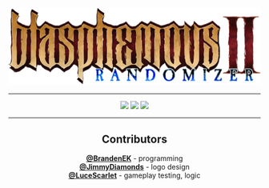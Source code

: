 <p align="center">
  <!-- Logo created by Jimmy Diamonds -->
  <img src="logo.png">
</p>

---

<p align="center">
  <img src="https://img.shields.io/github/v/release/BrandenEK/BlasII.Randomizer">
  <img src="https://img.shields.io/github/last-commit/BrandenEK/BlasII.Randomizer?color=important">
  <img src="https://img.shields.io/github/downloads/BrandenEK/BlasII.Randomizer/total?color=success">
</p>

---

<h2 align="center">
  Contributors
</h2>

<p align="center">
  <b><a href="https://github.com/BrandenEK">@BrandenEK</a></b> - programming <br>
  <b><a href="https://github.com/JimmyDiamonds">@JimmyDiamonds</a></b> - logo design <br>
  <b><a href="https://github.com/LuceScarlet">@LuceScarlet</a></b> - gameplay testing, logic <br>
</p>
